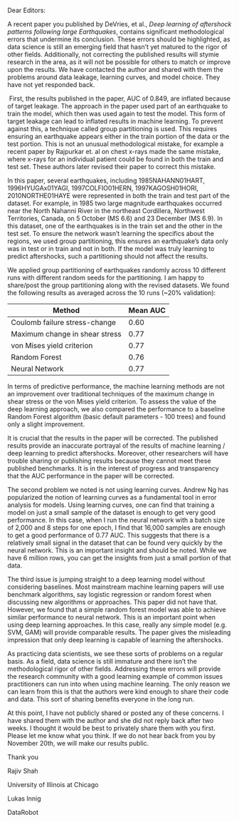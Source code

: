 Dear Editors:

A recent paper you published by DeVries, et al., *Deep learning of aftershock patterns following large Earthquakes*, contains significant methodological errors that undermine its conclusion.  These errors should be highlighted, as data science is still an emerging field that hasn’t yet matured to the rigor of other fields.  Additionally, not correcting the published results will stymie research in the area, as it will not be possible for others to match or improve upon the results.  We have contacted the author and shared with them the problems around data leakage, learning curves, and model choice.  They have not yet responded back.

​	First, the results published in the paper, AUC of 0.849, are inflated because of target leakage.   The approach in the paper used part of an earthquake to train the model, which then was used again to test the model.  This form of target leakage can lead to inflated results in machine learning.  To prevent against this, a technique called group partitioning is used.  This requires ensuring an earthquake appears either in the train portion of the data or the test portion.  This is not an unusual methodological mistake, for example a recent paper by Rajpurkar et. al on chest x-rays made the same mistake, where x-rays for an individual patient could be found in both the train and test set.  These authors later revised their paper to correct this mistake.  

In this paper, several earthquakes, including 1985NAHANN01HART, 1996HYUGAx01YAGI, 1997COLFIO01HERN, 1997KAGOSH01HORI,  2010NORTHE01HAYE were represented in both the train and test part of the dataset.  For example, in 1985 two large magnitude earthquakes occurred near the North Nahanni River in the northeast Cordillera, Northwest Territories, Canada, on 5 October (MS 6.6) and 23 December (MS 6.9).  In this dataset, one of the earthquakes is in the train set and the other in the test set.  To ensure the network wasn’t learning the specifics about the regions, we used group partitioning, this ensures an earthquake’s data only was in test or in train and not in both.  If the model was truly learning to predict aftershocks, such a partitioning should not affect the results.  

We applied group partitioning of earthquakes randomly across 10 different runs with different random seeds for the partitioning.    I am happy to share/post the group partitioning along with the revised datasets.  We found the following results as averaged across the 10 runs (~20% validation):



| **Method**                     | **Mean AUC** |
| ------------------------------ | ------------ |
| Coulomb failure stress-change  | 0.60         |
| Maximum change in shear stress | 0.77         |
| von Mises yield criterion      | 0.77         |
| Random Forest                  | 0.76         |
| Neural Network                 | 0.77         |



In terms of predictive performance, the machine learning methods are not an improvement over traditional techniques of the maximum change in shear stress or the von Mises yield criterion.  To assess the value of the deep learning approach, we also compared the performance to a baseline Random Forest algorithm (basic default parameters - 100 trees) and found only a slight improvement.  

It is crucial that the results in the paper will be corrected.  The published results provide an inaccurate portrayal of the results of machine learning / deep learning to predict aftershocks.  Moreover, other researchers will have trouble sharing or publishing results because they cannot meet these published benchmarks.  It is in the interest of progress and transparency that the AUC performance in the paper will be corrected.

The second problem we noted is not using learning curves.  Andrew Ng has popularized the notion of learning curves as a fundamental tool in error analysis for models.  Using learning curves, one can find that training a model on just a small sample of the dataset is enough to get very good performance.  In this case, when I run the neural network with a batch size of 2,000 and 8 steps for one epoch, I find that 16,000 samples are enough to get a good performance of 0.77 AUC.  This suggests that there is a relatively small signal in the dataset that can be found very quickly by the neural network.  This is an important insight and should be noted.  While we have 6 million rows, you can get the insights from just a small portion of that data.

The third issue is jumping straight to a deep learning model without considering baselines.  Most mainstream machine learning papers will use benchmark algorithms, say logistic regression or random forest when discussing new algorithms or approaches.  This paper did not have that.  However, we found that a simple random forest model was able to achieve similar performance to neural network.  This is an important point when using deep learning approaches.  In this case, really any simple model (e.g. SVM, GAM) will provide comparable results.  The paper gives the misleading impression that only deep learning is capable of learning the aftershocks.

As practicing data scientists, we see these sorts of problems on a regular basis.  As a field, data science is still immature and there isn’t the methodological rigor of other fields.  Addressing these errors will provide the research community with a good learning example of common issues practitioners can run into when using machine learning.  The only reason we can learn from this is that the authors were kind enough to share their code and data.  This sort of sharing benefits everyone in the long run.

At this point, I have not publicly shared or posted any of these concerns.  I have shared them with the author and she did not reply back after two weeks.   I thought it would be best to privately share them with you first.  Please let me know what you think. If we do not hear back from you by November 20th, we will make our results public.



Thank you

Rajiv Shah

University of Illinois at Chicago



Lukas Innig

DataRobot